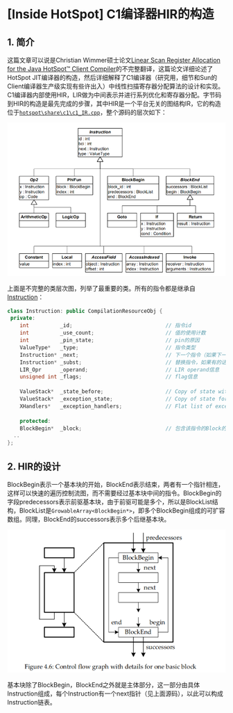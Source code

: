 # [Inside HotSpot] C1编译器HIR的构造

## 1. 简介
这篇文章可以说是Christian Wimmer硕士论文[Linear Scan Register Allocation for the Java HotSpot™ Client Compiler](http://compilers.cs.uni-saarland.de/ssasem/talks/Christian.Wimmer.pdf)的不完整翻译，这篇论文详细论述了HotSpot JIT编译器的构造，然后详细解释了C1编译器（研究用，细节和Sun的Client编译器生产级实现有些许出入）中线性扫描寄存器分配算法的设计和实现。
C1编译器内部使用HIR，LIR做为中间表示并进行系列优化和寄存器分配。字节码到HIR的构造是最先完成的步骤，其中HIR是一个平台无关的图结构IR，它的构造位于[`hotspot\share\c1\c1_IR.cpp`](http://hg.openjdk.java.net/jdk/jdk12/file/06222165c35f/src/hotspot/share/c1/c1_IR.cpp)，整个源码的层次如下：

![Linear Scan Register Allocation for the Java HotSpot™ Client Compiler](c1_instr_hierarchy.png)

上面是不完整的类层次图，列举了最重要的类。所有的指令都是继承自[Instruction](http://hg.openjdk.java.net/jdk/jdk12/file/06222165c35f/src/hotspot/share/c1/c1_Instruction.cpp)：

```cpp
class Instruction: public CompilationResourceObj {
 private:
    int          _id;                              // 指令id
    int          _use_count;                       // 值的使用计数
    int          _pin_state;                       // pin的原因
    ValueType*   _type;                            // 指令类型
    Instruction* _next;                            // 下一个指令（如果下一个是BlockEnd则为null）
    Instruction* _subst;                           // 替换指令，如果有的话。。
    LIR_Opr      _operand;                         // LIR operand信息
    unsigned int _flags;                           // flag信息

    ValueStack*  _state_before;                    // Copy of state with input operands still on stack (or NULL)
    ValueStack*  _exception_state;                 // Copy of state for exception handling
    XHandlers*   _exception_handlers;              // Flat list of exception handlers covering this instruction

    protected:
    BlockBegin*  _block;                           // 包含该指令的Block的指针
  ..
};
```

## 2. HIR的设计
BlockBegin表示一个基本块的开始，BlockEnd表示结束，两者有一个指针相连，这样可以快速的遍历控制流图，而不需要经过基本块中间的指令。BlockBegin的字段predecessors表示前驱基本块，由于前驱可能是多个，所以是BlockList结构，BlockList是`GrowableArray<BlockBegin*>`，即多个BlockBegin组成的可扩容数组。同理，BlockEnd的successors表示多个后继基本块。

![](c1_cfg.png)

基本块除了BlockBegin，BlockEnd之外就是主体部分，这一部分由具体Instruction组成，每个Instruction有一个next指针（见上面源码），以此可以构成Instruction链表。


 